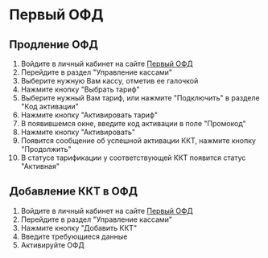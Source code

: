 # Первый ОФД

## Продление ОФД
1. Войдите в личный кабинет на сайте [Первый ОФД](https://www.1-ofd.ru/)
2. Перейдите в раздел "Управление кассами"
3. Выберите нужную Вам кассу, отметив ее галочкой
4. Нажмите кнопку "Выбрать тариф"
5. Выберите нужный Вам тариф, или нажмите "Подключить" в разделе "Код активации"
6. Нажмите кнопку "Активировать тариф"
7. В появившемся окне, введите код активации в поле "Промокод"
8. Нажмите кнопку "Активировать"
9. Появится сообщение об успешной активации ККТ, нажмите кнопку "Продолжить"
10. В статусе тарификации у соответствующей ККТ появится статус "Активная"

## Добавление ККТ в ОФД
1. Войдите в личный кабинет на сайте [Первый ОФД](https://www.1-ofd.ru/)
2. Перейдите в раздел "Управление кассами"
3. Нажмите кнопку "Добавить ККТ"
4. Введите требующиеся данные
5. Активируйте ОФД